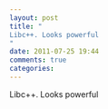 ```yaml
---
layout: post
title: "
Libc++. Looks powerful
"
date: 2011-07-25 19:44
comments: true
categories: 
---
```


Libc++. Looks powerful

